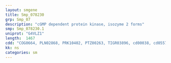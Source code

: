 ```yaml
---
layout: smgene
title: Smp_078230
grp: Smp_07
description: "cGMP dependent protein kinase, isozyme 2 forms"
smp: Smp_078230.1
uniprot: "G4VLZ1"
length:  1467
cdd: "COG0664, PLN02868, PRK10402, PTZ00263, TIGR03896, cd00038, cd05572, cl00047, cl21453, pfam00027, pfam00069, smart00100, smart00220, smart00221"
kk: ns
categories: sm
---
```

